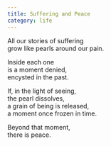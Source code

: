 ```yaml
---
title: Suffering and Peace
category: life
---
```


All our stories of suffering  
grow like pearls around our pain.

Inside each one  
is a moment denied,  
encysted in the past.

If, in the light of seeing,  
the pearl dissolves,  
a grain of being is released,  
a moment once frozen in time.

Beyond that moment,  
there is peace.
